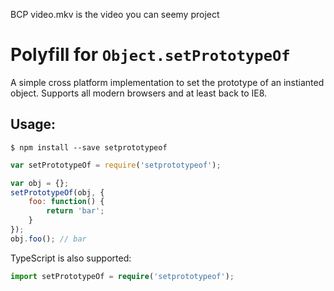 
BCP video.mkv
is the video you  can seemy project

# Polyfill for `Object.setPrototypeOf`

A simple cross platform implementation to set the prototype of an instianted object.  Supports all modern browsers and at least back to IE8.

## Usage:

```
$ npm install --save setprototypeof
```

```javascript
var setPrototypeOf = require('setprototypeof');

var obj = {};
setPrototypeOf(obj, {
	foo: function() {
		return 'bar';
	}
});
obj.foo(); // bar
```

TypeScript is also supported:
```typescript
import setPrototypeOf = require('setprototypeof');
```
